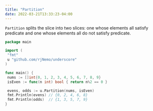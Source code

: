 ```yaml
---
title: "Partition"
date: 2022-03-21T13:33:23-04:00
---
```


`Partition` splits the slice into two slices: one whose elements all satisfy predicate and one whose elements all do not
satisfy predicate.

```go
package main

import (
 "fmt"
 u "github.com/rjNemo/underscore"
)

func main() {
 nums := []int{0, 1, 2, 3, 4, 5, 6, 7, 8, 9}
 isEven := func(n int) bool { return n%2 == 0 }

 evens, odds := u.Partition(nums, isEven)
 fmt.Println(evens) // {0, 2, 4, 6, 8}
 fmt.Println(odds)  // {1, 3, 5, 7, 9}
}
```
